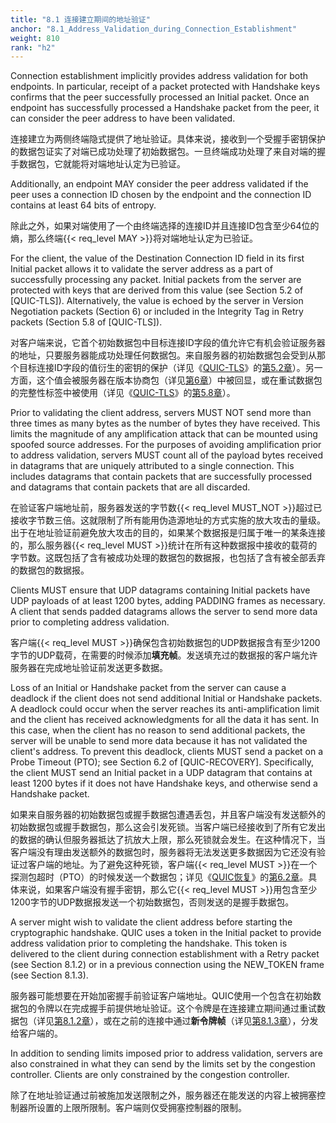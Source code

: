 ```yaml
---
title: "8.1 连接建立期间的地址验证"
anchor: "8.1_Address_Validation_during_Connection_Establishment"
weight: 810
rank: "h2"
---
```


Connection establishment implicitly provides address validation for both endpoints. In particular, receipt of a packet protected with Handshake keys confirms that the peer successfully processed an Initial packet. Once an endpoint has successfully processed a Handshake packet from the peer, it can consider the peer address to have been validated.

连接建立为两侧终端隐式提供了地址验证。具体来说，接收到一个受握手密钥保护的数据包证实了对端已成功处理了初始数据包。一旦终端成功处理了来自对端的握手数据包，它就能将对端地址认定为已验证。

Additionally, an endpoint MAY consider the peer address validated if the peer uses a connection ID chosen by the endpoint and the connection ID contains at least 64 bits of entropy.

除此之外，如果对端使用了一个由终端选择的连接ID并且连接ID包含至少64位的熵，那么终端{{< req_level MAY >}}将对端地址认定为已验证。

For the client, the value of the Destination Connection ID field in its first Initial packet allows it to validate the server address as a part of successfully processing any packet. Initial packets from the server are protected with keys that are derived from this value (see Section 5.2 of [QUIC-TLS]). Alternatively, the value is echoed by the server in Version Negotiation packets (Section 6) or included in the Integrity Tag in Retry packets (Section 5.8 of [QUIC-TLS]).

对客户端来说，它首个初始数据包中目标连接ID字段的值允许它有机会验证服务器的地址，只要服务器能成功处理任何数据包。来自服务器的初始数据包会受到从那个目标连接ID字段的值衍生的密钥的保护（详见《[QUIC-TLS]()》的[第5.2章]()）。另一方面，这个值会被服务器在版本协商包（详见[第6章]()）中被回显，或在重试数据包的完整性标签中被使用（详见《[QUIC-TLS]()》的[第5.8章]()）。

Prior to validating the client address, servers MUST NOT send more than three times as many bytes as the number of bytes they have received. This limits the magnitude of any amplification attack that can be mounted using spoofed source addresses. For the purposes of avoiding amplification prior to address validation, servers MUST count all of the payload bytes received in datagrams that are uniquely attributed to a single connection. This includes datagrams that contain packets that are successfully processed and datagrams that contain packets that are all discarded.

在验证客户端地址前，服务器发送的字节数{{< req_level MUST_NOT >}}超过已接收字节数三倍。这就限制了所有能用伪造源地址的方式实施的放大攻击的量级。出于在地址验证前避免放大攻击的目的，如果某个数据报是归属于唯一的某条连接的，那么服务器{{< req_level MUST >}}统计在所有这种数据报中接收的载荷的字节数。这既包括了含有被成功处理的数据包的数据报，也包括了含有被全部丢弃的数据包的数据报。

Clients MUST ensure that UDP datagrams containing Initial packets have UDP payloads of at least 1200 bytes, adding PADDING frames as necessary. A client that sends padded datagrams allows the server to send more data prior to completing address validation.

客户端{{< req_level MUST >}}确保包含初始数据包的UDP数据报含有至少1200字节的UDP载荷，在需要的时候添加**填充帧**。发送填充过的数据报的客户端允许服务器在完成地址验证前发送更多数据。

Loss of an Initial or Handshake packet from the server can cause a deadlock if the client does not send additional Initial or Handshake packets. A deadlock could occur when the server reaches its anti-amplification limit and the client has received acknowledgments for all the data it has sent. In this case, when the client has no reason to send additional packets, the server will be unable to send more data because it has not validated the client's address. To prevent this deadlock, clients MUST send a packet on a Probe Timeout (PTO); see Section 6.2 of [QUIC-RECOVERY]. Specifically, the client MUST send an Initial packet in a UDP datagram that contains at least 1200 bytes if it does not have Handshake keys, and otherwise send a Handshake packet.

如果来自服务器的初始数据包或握手数据包遭遇丢包，并且客户端没有发送额外的初始数据包或握手数据包，那么这会引发死锁。当客户端已经接收到了所有它发出的数据的确认但服务器抵达了抗放大上限，那么死锁就会发生。在这种情况下，当客户端没有理由发送额外的数据包时，服务器将无法发送更多数据因为它还没有验证过客户端的地址。为了避免这种死锁，客户端{{< req_level MUST >}}在一个探测包超时（PTO）的时候发送一个数据包；详见《[QUIC恢复]()》的[第6.2章]()。具体来说，如果客户端没有握手密钥，那么它{{< req_level MUST >}}用包含至少1200字节的UDP数据报发送一个初始数据包，否则发送的是握手数据包。

A server might wish to validate the client address before starting the cryptographic handshake. QUIC uses a token in the Initial packet to provide address validation prior to completing the handshake. This token is delivered to the client during connection establishment with a Retry packet (see Section 8.1.2) or in a previous connection using the NEW_TOKEN frame (see Section 8.1.3).

服务器可能想要在开始加密握手前验证客户端地址。QUIC使用一个包含在初始数据包的令牌以在完成握手前提供地址验证。这个令牌是在连接建立期间通过重试数据包（详见[第8.1.2章]()），或在之前的连接中通过**新令牌帧**（详见[第8.1.3章]()），分发给客户端的。

In addition to sending limits imposed prior to address validation, servers are also constrained in what they can send by the limits set by the congestion controller. Clients are only constrained by the congestion controller.

除了在地址验证通过前被施加发送限制之外，服务器还在能发送的内容上被拥塞控制器所设置的上限所限制。客户端则仅受拥塞控制器的限制。
